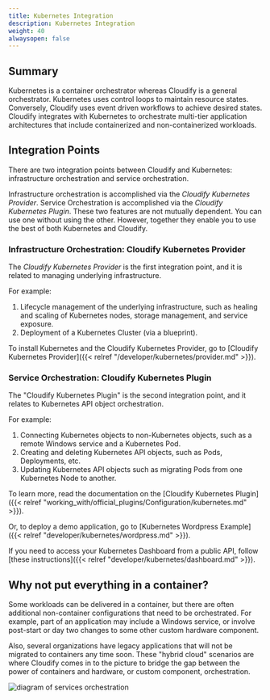 ```yaml
---
title: Kubernetes Integration
description: Kubernetes Integration
weight: 40
alwaysopen: false
---
```


## Summary

Kubernetes is a container orchestrator whereas Cloudify is a general orchestrator. Kubernetes uses control loops to maintain resource states. Conversely, Cloudify uses event driven workflows to achieve desired states. Cloudify integrates with Kubernetes to orchestrate multi-tier application architectures that include containerized and non-containerized workloads.

## Integration Points

There are two integration points between Cloudify and Kubernetes: infrastructure orchestration and service orchestration.

Infrastructure orchestration is accomplished via the _Cloudify Kubernetes Provider_. Service Orchestration is accomplished via the _Cloudify Kubernetes Plugin_. These two features are not mutually dependent. You can use one without using the other. However, together they enable you to use the best of both Kubernetes and Cloudify.

### Infrastructure Orchestration: Cloudify Kubernetes Provider

The _Cloudify Kubernetes Provider_ is the first integration point, and it is related to managing underlying infrastructure.

For example:

1. Lifecycle management of the underlying infrastructure, such as healing and scaling of Kubernetes nodes, storage management, and service exposure.
1. Deployment of a Kubernetes Cluster (via a blueprint).

To install Kubernetes and the Cloudify Kubernetes Provider, go to [Cloudify Kubernetes Provider]({{< relref "/developer/kubernetes/provider.md" >}}).


### Service Orchestration: Cloudify Kubernetes Plugin

The "Cloudify Kubernetes Plugin" is the second integration point, and it relates to Kubernetes API object orchestration.

For example:

1. Connecting Kubernetes objects to non-Kubernetes objects, such as a remote Windows service and a Kubernetes Pod.
1. Creating and deleting Kubernetes API objects, such as Pods, Deployments, etc.
1. Updating Kubernetes API objects such as migrating Pods from one Kubernetes Node to another.

To learn more, read the documentation on the [Cloudify Kubernetes Plugin]({{< relref "working_with/official_plugins/Configuration/kubernetes.md" >}}).

Or, to deploy a demo application, go to [Kubernetes Wordpress Example]({{< relref "developer/kubernetes/wordpress.md" >}}).

If you need to access your Kubernetes Dashboard from a public API, follow [these instructions]({{< relref "developer/kubernetes/dashboard.md" >}}).

## Why not put everything in a container?

Some workloads can be delivered in a container, but there are often additional non-container configurations that need to be orchestrated. For example, part of an application may include a Windows service, or involve post-start or day two changes to some other custom hardware component.

Also, several organizations have legacy applications that will not be migrated to containers any time soon. These "hybrid cloud" scenarios are where Cloudify comes in to the picture to bridge the gap between the power of containers and hardware, or custom component, orchestration.

![diagram of services orchestration]( /images/plugins/services-orch.png )
